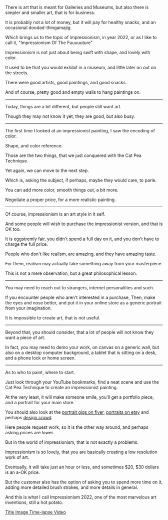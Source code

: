 There is art that is meant for Galleries and Museums,
but also there is simpler and smaller art, that is for business.

It is probably not a lot of money,
but it will pay for healthy snacks, and an occasional doodad-thingamajig.

Which brings us to the topic of impressionism, in year 2022,
or as I like to call it, "Impressionism Of The Fuuuuuture"

Impressionism is not just about being swift with shape,
and lovely with color.

It used to be that you would exhibit in a museum,
and little later on out on the streets.

There were good artists,
good paintings, and good snacks.

And of course,
pretty good and empty walls to hang paintings on.

---

Today, things are a bit different,
but people still want art.

Though they may not know it yet,
they are good, but also busy.

---

The first time I looked at an impressionist painting,
I saw the encoding of color.

Shape,
and color reference.

Those are the two things,
that we just conquered with the Cat Pea Technique.

Yet again,
we can move to the next step.

Which is,
asking the subject, if perhaps, maybe they would care, to parle.

You can add more color,
smooth things out, a bit more.

Negotiate a proper price,
for a more realistic painting.

---

Of course,
impressionism is an art style in it self.

And some people will wish to purchase the impressionist version,
and that is OK too.

It is eggstremly fair,
you didn't spend a full day on it, and you don't have to charge the full price.

People who don't like realism,
are amazing, and they have amazing taste.

For them,
realism may actually take something away from your masterpiece.

This is not a mere observation,
but a great philosophical lesson.

---

You may need to reach out to strangers,
internet personalities and such.

If you encounter people who aren't interested in a purchase,
Then, make the eyes and nose better, and put it in your online store as a generic portrait from your imagination.

It is impossible to create art,
that is not useful.


---

Beyond that, you should consider,
that a lot of people will not know they want a piece of art.

In fact, you may need to demo your work,
on canvas on a generic wall, but also on a desktop computer background, a tablet that is sitting on a desk, and a phone lock or home screen.

---

As to who to paint,
where to start.

Just look through your YouTube bookmarks,
find a neat scene and use the Cat Pea Technique to create an impressionist painting.

At the very least,
it will make someone smile, you'll get a portfolio piece, and a portrait for your main store.

You should also look at the [portrait gigs on fiver](https://www.fiverr.com/gigs/portrait),
[portraits on etsy](https://www.etsy.com/market/portrait) and perhaps [design crowd](https://www.designcrowd.com/).

Here people request work,
so it is the other way around, and perhaps asking prices are lower.

But in the world of impressionism,
that is not exactly a problems.

Impressionism is so lovely,
that you are basically creating a low resolution work of art.

Eventually, it will take just an hour or less,
and sometimes $20, $30 dollars is an a-OK price.

But the customer also has the option of asking you to spend more time on it,
adding more detailed brush strokes, and more details in general.

And this is what I call Impressionism 2022,
one of the most marvelous art inventions, still a hot potato.


[Title Image Time-lapse Video](https://youtu.be/waS8TStPdPA)
